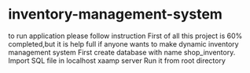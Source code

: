 # inventory-management-system
to run application please follow instruction
First of all this project is 60% completed,but it is help full if anyone wants to make dynamic inventory management system
First create database with name shop_inventory.
Import SQL file in localhost xaamp server
Run it from root directory
